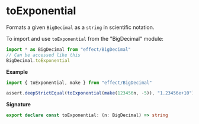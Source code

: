 # toExponential

Formats a given `BigDecimal` as a `string` in scientific notation.

To import and use `toExponential` from the "BigDecimal" module:

```ts
import * as BigDecimal from "effect/BigDecimal"
// Can be accessed like this
BigDecimal.toExponential
```

**Example**

```ts
import { toExponential, make } from "effect/BigDecimal"

assert.deepStrictEqual(toExponential(make(123456n, -5)), "1.23456e+10")
```

**Signature**

```ts
export declare const toExponential: (n: BigDecimal) => string
```
